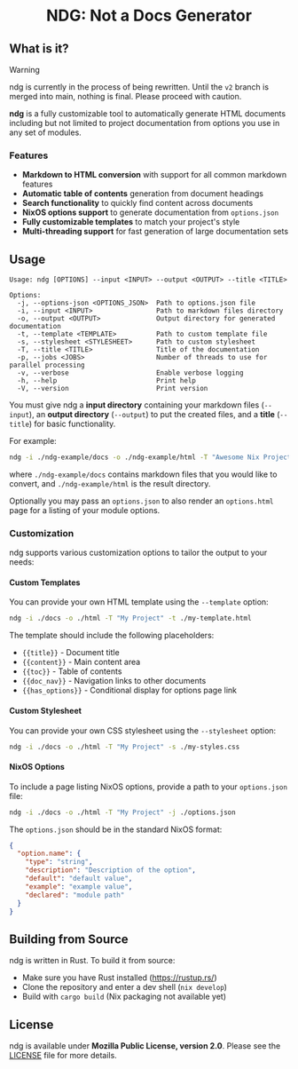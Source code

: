 <h1 align="center">
  <br>
  NDG: Not a Docs Generator
  <br>
</h1>

## What is it?

> [!WARNING]
> ndg is currently in the process of being rewritten. Until the `v2` branch is
> merged into main, nothing is final. Please proceed with caution.

**ndg** is a fully customizable tool to automatically generate HTML documents
including but not limited to project documentation from options you use in any
set of modules.

### Features

- **Markdown to HTML conversion** with support for all common markdown features
- **Automatic table of contents** generation from document headings
- **Search functionality** to quickly find content across documents
- **NixOS options support** to generate documentation from `options.json`
- **Fully customizable templates** to match your project's style
- **Multi-threading support** for fast generation of large documentation sets

## Usage

```
Usage: ndg [OPTIONS] --input <INPUT> --output <OUTPUT> --title <TITLE>

Options:
  -j, --options-json <OPTIONS_JSON>  Path to options.json file
  -i, --input <INPUT>                Path to markdown files directory
  -o, --output <OUTPUT>              Output directory for generated documentation
  -t, --template <TEMPLATE>          Path to custom template file
  -s, --stylesheet <STYLESHEET>      Path to custom stylesheet
  -T, --title <TITLE>                Title of the documentation
  -p, --jobs <JOBS>                  Number of threads to use for parallel processing
  -v, --verbose                      Enable verbose logging
  -h, --help                         Print help
  -V, --version                      Print version
```

You must give ndg a **input directory** containing your markdown files
(`--input`), an **output directory** (`--output`) to put the created files, and
a **title** (`--title`) for basic functionality.

For example:

```bash
ndg -i ./ndg-example/docs -o ./ndg-example/html -T "Awesome Nix Project"
```

where `./ndg-example/docs` contains markdown files that you would like to
convert, and `./ndg-example/html` is the result directory.

Optionally you may pass an `options.json` to also render an `options.html` page
for a listing of your module options.

### Customization

ndg supports various customization options to tailor the output to your needs:

#### Custom Templates

You can provide your own HTML template using the `--template` option:

```bash
ndg -i ./docs -o ./html -T "My Project" -t ./my-template.html
```

The template should include the following placeholders:

- `{{title}}` - Document title
- `{{content}}` - Main content area
- `{{toc}}` - Table of contents
- `{{doc_nav}}` - Navigation links to other documents
- `{{has_options}}` - Conditional display for options page link

#### Custom Stylesheet

You can provide your own CSS stylesheet using the `--stylesheet` option:

```bash
ndg -i ./docs -o ./html -T "My Project" -s ./my-styles.css
```

#### NixOS Options

To include a page listing NixOS options, provide a path to your `options.json`
file:

```bash
ndg -i ./docs -o ./html -T "My Project" -j ./options.json
```

The `options.json` should be in the standard NixOS format:

```JSON
{
  "option.name": {
    "type": "string",
    "description": "Description of the option",
    "default": "default value",
    "example": "example value",
    "declared": "module path"
  }
}
```

## Building from Source

ndg is written in Rust. To build it from source:

- Make sure you have Rust installed (https://rustup.rs/)
- Clone the repository and enter a dev shell (`nix develop`)
- Build with `cargo build` (Nix packaging not available yet)

## License

ndg is available under **Mozilla Public License, version 2.0**. Please see the
[LICENSE](./LICENSE) file for more details.
